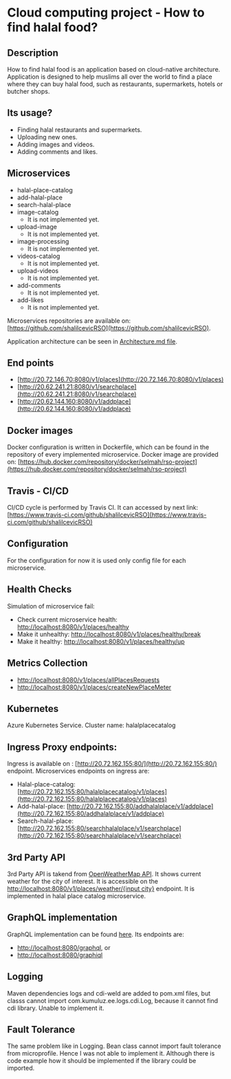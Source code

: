 # Cloud computing project - How to find halal food?
## Description
How to find halal food is an application based on cloud-native architecture. Application is designed to help muslims all over the world to find a place where they can buy halal food, such as restaurants, supermarkets, hotels or butcher shops.

## Its usage?
  - Finding halal restaurants and supermarkets.
  - Uploading new ones.
  - Adding images and videos.
  - Adding comments and likes.

## Microservices
  - halal-place-catalog
  - add-halal-place
  - search-halal-place
  - image-catalog
    - It is not implemented yet.
  - upload-image
    - It is not implemented yet.
  - image-processing
    - It is not implemented yet.
  - videos-catalog
    - It is not implemented yet.
  - upload-videos
    - It is not implemented yet.
  - add-comments
    - It is not implemented yet.
  - add-likes
    - It is not implemented yet.
    
  
  
  Microservices repositories are available on: [https://github.com/shalilcevicRSO](https://github.com/shalilcevicRSO).
  
  Application architecture can be seen in [Architecture.md file](https://github.com/shalilcevicRSO/documentation/blob/main/Architecture.md).
  
## End points
- [http://20.72.146.70:8080/v1/places](http://20.72.146.70:8080/v1/places)
- [http://20.62.241.21:8080/v1/searchplace](http://20.62.241.21:8080/v1/searchplace)
- [http://20.62.144.160:8080/v1/addplace](http://20.62.144.160:8080/v1/addplace)
  
  

## Docker images
Docker configuration is written in Dockerfile, which can be found in the repository of every implemented microservice.
Docker image are provided on: [https://hub.docker.com/repository/docker/selmah/rso-project](https://hub.docker.com/repository/docker/selmah/rso-project)


## Travis - CI/CD

CI/CD cycle is performed by Travis CI. It can accessed by next link: [https://www.travis-ci.com/github/shalilcevicRSO](https://www.travis-ci.com/github/shalilcevicRSO)

## Configuration

For the configuration for now it is used only config file for each microservice.

## Health Checks
Simulation of microservice fail: 
- Check current microservice health: [http://localhost:8080/v1/places/healthy](http://localhost:8080/v1/places/healthy)
- Make it unhealthy: [http://localhost:8080/v1/places/healthy/break](http://localhost:8080/v1/places/healthy/break)
- Make it healthy: [http://localhost:8080/v1/places/healthy/up](http://localhost:8080/v1/places/healthy/up)



## Metrics Collection
  - [http://localhost:8080/v1/places/allPlacesRequests](http://localhost:8080/v1/places/allPlacesRequests)
  - [http://localhost:8080/v1/places/createNewPlaceMeter](http://localhost:8080/v1/places/createNewPlaceMeter)

## Kubernetes
  Azure Kubernetes Service.
  Cluster name: halalplacecatalog
  
## Ingress Proxy endpoints:
Ingress is available on : [http://20.72.162.155:80/](http://20.72.162.155:80/) endpoint.
Microservices endpoints on ingress are:
- Halal-place-catalog: [http://20.72.162.155:80/halalplacecatalog/v1/places](http://20.72.162.155:80/halalplacecatalog/v1/places)
- Add-halal-place: [http://20.72.162.155:80/addhalalplace/v1/addplace](http://20.72.162.155:80/addhalalplace/v1/addplace)
- Search-halal-place: [http://20.72.162.155:80/searchhalalplace/v1/searchplace](http://20.72.162.155:80/searchhalalplace/v1/searchplace)

## 3rd Party API
3rd Party API is takend from [OpenWeatherMap API](https://openweathermap.org/api). It shows current weather for the city of interest.
It is accessible on the [http://localhost:8080/v1/places/weather/{input city}](http://localhost:8080/v1/places/weather/ljubljana) endpoint.
It is implemented in halal place catalog microservice.

## GraphQL implementation

GraphQL implementation can be found [here](https://github.com/shalilcevicRSO/halal-place-catalog/tree/main/api/src/main/java/com/selma/halal/food/project/graphql).
Its endpoints are:
- [http://localhost:8080/graphql](http://localhost:8080/graphql), or
- [http://localhost:8080/graphiql](http://localhost:8080/graphiql) 

## Logging

Maven dependencies logs and cdi-weld are added to pom.xml files, but classs cannot import com.kumuluz.ee.logs.cdi.Log, because it cannot find cdi library.
Unable to implement it.

## Fault Tolerance

The same problem like in Logging. Bean class cannot import fault tolerance from microprofile. Hence I was not able to implement it. Although there is code example how it should be implemented if the library could be imported.





